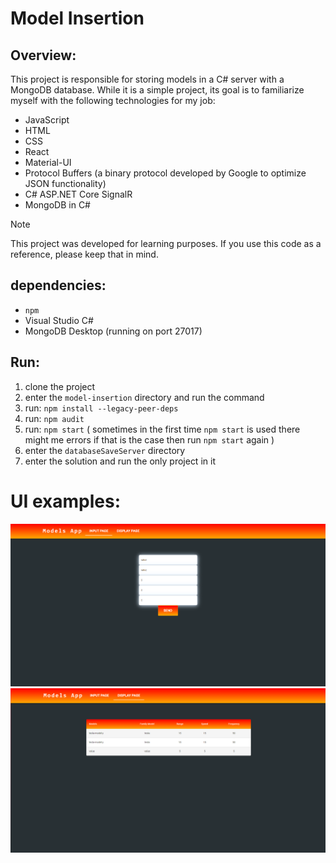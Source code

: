 # Model Insertion

## Overview:
This project is responsible for storing models in a C# server with a MongoDB database. While it is a simple project, its goal is to familiarize myself with the following technologies for my job:

- JavaScript
- HTML
- CSS
- React
- Material-UI
- Protocol Buffers (a binary protocol developed by Google to optimize JSON functionality)
- C# ASP.NET Core SignalR
- MongoDB in C#

> [!Note]
> This project was developed for learning purposes. If you use this code as a reference, please keep that in mind.

## dependencies:
- `npm`
- Visual Studio C#
- MongoDB Desktop (running on port 27017)
  
## Run:
1. clone the project
2. enter the `model-insertion` directory and run the command
3. run: `npm install --legacy-peer-deps`
4. run: `npm audit`
5. run: `npm start` ( sometimes in the first time `npm start` is used there might me errors if that is the case then run `npm start` again )
6. enter the `databaseSaveServer` directory
7. enter the solution and run the only project in it

# UI examples:
![Input page](input_page.png)
![Display page](display_page.png)
